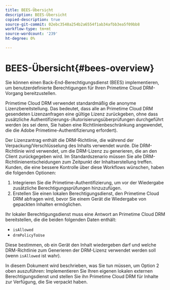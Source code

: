 ```yaml
---
title: BEES-Übersicht
description: BEES-Übersicht
copied-description: true
source-git-commit: 02ebc3548a254b2a6554f1ab34afbb3ea5f09bb8
workflow-type: tm+mt
source-wordcount: '239'
ht-degree: 0%

---
```


# BEES-Übersicht{#bees-overview}

Sie können einen Back-End-Berechtigungsdienst (BEES) implementieren, um benutzerdefinierte Berechtigungen für Ihren Primetime Cloud DRM-Vorgang bereitzustellen.

Primetime Cloud DRM verwendet standardmäßig die anonyme Lizenzbereitstellung. Das bedeutet, dass alle an Primetime Cloud DRM gesendeten Lizenzanfragen eine gültige Lizenz zurückgeben, ohne dass zusätzliche Authentifizierungs-/Autorisierungsüberprüfungen durchgeführt werden (es sei denn, Sie haben eine Richtlinienbeschränkung angewendet, die die Adobe Primetime-Authentifizierung erfordert).

Der Lizenzantrag enthält die DRM-Richtlinie, die während der Verpackung/Verschlüsselung des Inhalts verwendet wurde. Die DRM-Richtlinie wird verwendet, um die DRM-Lizenz zu generieren, die an den Client zurückgegeben wird. Im Standardszenario müssen Sie alle DRM-Richtlinienentscheidungen zum Zeitpunkt der Inhaltserstellung treffen. Kunden, die eine bessere Kontrolle über diese Workflows wünschen, haben die folgenden Optionen:

1. Integrieren Sie die Primetime-Authentifizierung, um vor der Wiedergabe zusätzliche Berechtigungsprüfungen hinzuzufügen.
1. Erstellen Sie einen lokalen Berechtigungsdienst, den Primetime Cloud DRM abfragen wird, bevor Sie einem Gerät die Wiedergabe von gepackten Inhalten ermöglichen.

Ihr lokaler Berechtigungsdienst muss eine Antwort an Primetime Cloud DRM bereitstellen, die die beiden folgenden Daten enthält:

* `isAllowed`
* `drmPolicyToUse`

Diese bestimmen, ob ein Gerät den Inhalt wiedergeben darf und welche DRM-Richtlinie zum Generieren der DRM-Lizenz verwendet werden soll (wenn `isAllowed` ist wahr).

In diesem Dokument wird beschrieben, was Sie tun müssen, um Option 2 oben auszuführen: Implementieren Sie Ihren eigenen lokalen externen Berechtigungsdienst und stellen Sie ihn Primetime Cloud DRM für Inhalte zur Verfügung, die Sie verpackt haben.
